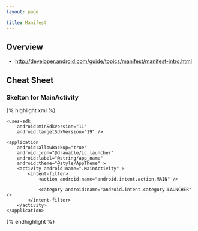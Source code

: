 ```yaml
---
layout: page

title: Manifest
---
```


## Overview

* <http://developer.android.com/guide/topics/manifest/manifest-intro.html>

## Cheat Sheet

### Skelton for MainActivity

{% highlight xml %}
<manifest xmlns:android="http://schemas.android.com/apk/res/android"
    package="net.example.android"
    android:versionCode="1"
    android:versionName="1.0" >

    <uses-sdk
        android:minSdkVersion="11"
        android:targetSdkVersion="19" />

    <application
        android:allowBackup="true"
        android:icon="@drawable/ic_launcher"
        android:label="@string/app_name"
        android:theme="@style/AppTheme" >
        <activity android:name=".MainActivity" >
            <intent-filter>
                <action android:name="android.intent.action.MAIN" />

                <category android:name="android.intent.category.LAUNCHER" />
            </intent-filter>
        </activity>
    </application>

</manifest>
{% endhighlight %}


